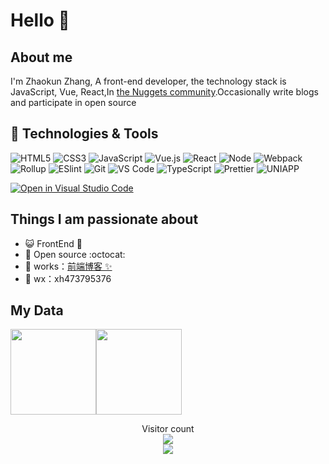# Hello 👋

## About me

I'm Zhaokun Zhang, A front-end developer, the technology stack is JavaScript, Vue, React,In [the Nuggets community](https://juejin.cn/user/2999123452110574).Occasionally write blogs and participate in open source  

## 🔧 Technologies & Tools

![HTML5](https://img.shields.io/badge/-HTML5-%23E44D27?style=for-the-badge&logo=html5&logoColor=ffffff)
![CSS3](https://img.shields.io/badge/-CSS3-%231572B6?style=for-the-badge&logo=css3)
![JavaScript](https://img.shields.io/badge/-JavaScript-%23F7DF1C?style=for-the-badge&logo=javascript&logoColor=000000&labelColor=%23F7DF1C&color=%23FFCE5A)
![Vue.js](https://img.shields.io/badge/-Vue.js-%232c3e50?style=for-the-badge&logo=Vue.js)
![React](https://img.shields.io/badge/-React-%23282C34?style=for-the-badge&logo=react)
![Node](https://img.shields.io/badge/-NodeJS-%23F05032?style=for-the-badge&logo=Node.js&logoColor=%23ffffff)
![Webpack](https://img.shields.io/badge/-Webpack-%232C3A42?style=for-the-badge&logo=webpack)
![Rollup](https://img.shields.io/badge/-Rollup.js-%23434343?style=for-the-badge&logo=rollup.js)
![ESlint](https://img.shields.io/badge/-ESLint-%234B32C3?style=for-the-badge&logo=eslint)
![Git](https://img.shields.io/badge/-Git-%23F05032?style=for-the-badge&logo=git&logoColor=%23ffffff)
![VS Code](https://img.shields.io/badge/-VSCode-%23007ACC?style=for-the-badge&logo=visual-studio-code)
![TypeScript](https://img.shields.io/badge/-TypeScript-%23031d30?style=for-the-badge&logo=typescript)
![Prettier](https://img.shields.io/badge/-Prettier-%23142027?style=for-the-badge&logo=prettier)
![UNIAPP](https://img.shields.io/badge/-UNIAPP-%23CCC?style=for-the-badge&logo=data:image/png;base64,iVBORw0KGgoAAAANSUhEUgAAADIAAAAyCAYAAAAeP4ixAAABCElEQVRoge3YMa4BURSH8Y8o7UAp0WgkotBZwluAfhqlZSgUGr23ENUUCpppJnTswAIUSCaTiziZJ8d9/193zdzrfMltABF5plb+oLscDoAV0Pn8OC/lwDhL0k35QT3wstcIuM61Cj0IhXiNuAvOFwr5SgrxRiHeKMSbhnHfAVgU1i1gajhnBpwK6wnQtgxkDTlmSTq/L7rLYQ9byG+WpLvCOT8YQ6K5WgrxRiHeKMQbhXijEG8U4o1CvIkmxPrDquwMrI37KlFJSJake2BUxVlW0VytaEKsV6t5+8Ohak3rRmtIH9hav/QvRHO1FOKNQrwJheQfn+I9wflCIeNHLzuQc51PRP6rC1ZeIm1I8cC5AAAAAElFTkSuQmCC&logoColor=fff)

[![Open in Visual Studio Code](https://open.vscode.dev/badges/open-in-vscode.svg)](https://open.vscode.dev/Husky-Yellow/Husky-Yellow)

## Things I am passionate about

- 😺 FrontEnd :robot:
- 🌱 Open source :octocat:
- 🏡 works：<a href="https://husky-bear.gitee.io/blob" target="_blank">前端博客 ✨</a> 
- 💬 wx：xh473795376

## My Data


<img align="" height="137px" src="https://github-readme-stats.vercel.app/api?username=Husky-Yellow&hide_title=true&hide_border=true&show_icons=true&include_all_commits=true&line_height=21&bg_color=0,EC6C6C,FFD479,FFFC79,73FA79&theme=graywhite&locale=cn" /><img align="" height="137px" src="https://github-readme-stats.vercel.app/api/top-langs/?username=Husky-Yellow&hide_title=true&hide_border=true&layout=compact&bg_color=0,73FA79,73FDFF,D783FF&theme=graywhite&locale=cn" />
<!-- <img src="https://activity-graph.herokuapp.com/graph?username=Husky-Yellow&theme=redical&show_icons=true&locale=cn&line_height=30"> -->
<p align="center"> 
  Visitor count<br>
  <img src="https://profile-counter.glitch.me/husky-yellow/count.svg" /><br>
   <img src="http://github-readme-streak-stats.herokuapp.com?user=Husky-Yellow&theme=neon-dark" />
</p>
<!-- 
## My Project

|                                                              |                                                              |
| ------------------------------------------------------------ | ------------------------------------------------------------ |
| [![](https://github-readme-stats.vercel.app/api/pin/?username=Husky-Yellow&repo=CodePromise&theme=dark)](https://github.com/Husky-Yellow/CodePromise) | [![](https://github-readme-stats.vercel.app/api/pin/?username=Husky-Yellow&repo=sensitive_word_substitution&theme=radical)](https://github.com/Husky-Yellow/sensitive_word_substitution) |
| [![](https://github-readme-stats.vercel.app/api/pin/?username=Husky-Yellow&repo=Code-Vue-Router&theme=merko)](https://github.com/Husky-Yellow/Code-Vue-Router) | [![](https://github-readme-stats.vercel.app/api/pin/?username=Husky-Yellow&repo=Code-Vuex&theme=gruvbox)](https://github.com/Husky-Yellow/Code-Vuex) | -->

😄 listen to my this week song list of top 5:


